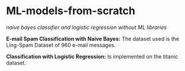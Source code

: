 # ML-models-from-scratch
_naive bayes classifier and logistic regression without ML libraries_

**E-mail Spam Classification with Naive Bayes:** The dataset used is the Ling-Spam Dataset of 960 e-mail messages.

**Classification with Logistic Regression:** Is implemented on the titanic dataset.
